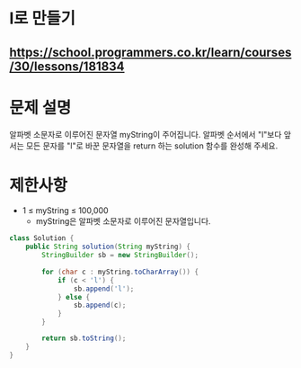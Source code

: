 # l로 만들기
https://school.programmers.co.kr/learn/courses/30/lessons/181834
---
# 문제 설명
알파벳 소문자로 이루어진 문자열 myString이 주어집니다. 알파벳 순서에서 "l"보다 앞서는 모든 문자를 "l"로 바꾼 문자열을 return 하는 solution 함수를 완성해 주세요.

# 제한사항
+ 1 ≤ myString ≤ 100,000
  + myString은 알파벳 소문자로 이루어진 문자열입니다.
```java
class Solution {
    public String solution(String myString) {
        StringBuilder sb = new StringBuilder();
        
        for (char c : myString.toCharArray()) {
            if (c < 'l') {
                sb.append('l');
            } else {
                sb.append(c);
            }
        }

        return sb.toString();
    }
}
```